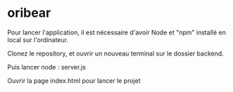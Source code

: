 # oribear

Pour lancer l'application, il est nécessaire d'avoir Node et "npm" installé en local sur l'ordinateur.

Clonez le repository, et ouvrir un nouveau terminal sur le dossier backend. 

Puis lancer node : server.js

Ouvrir la page index.html pour lancer le projet
